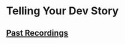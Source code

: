 # Telling Your Dev Story

## [Past Recordings](https://www.notion.so/4635b099f414404d929a08255ecdc4f0?v=ce200b1933234aa0b0dddfb1ee714cf7&p=99b29afa581f46fe9b53bbe212cf0713&pm=s)